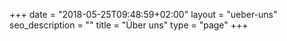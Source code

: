 +++
date = "2018-05-25T09:48:59+02:00"
layout = "ueber-uns"
seo_description = ""
title = "Über uns"
type = "page"
+++
